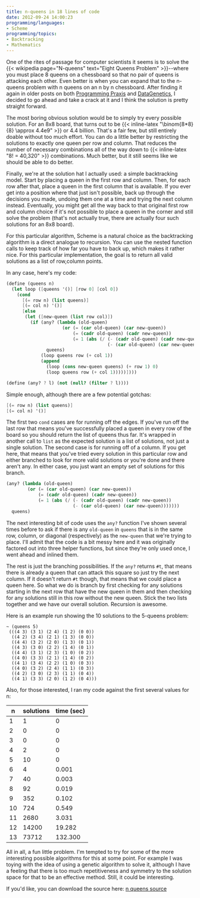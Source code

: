 ```yaml
---
title: n-queens in 18 lines of code
date: 2012-09-24 14:00:23
programming/languages:
- Scheme
programming/topics:
- Backtracking
- Mathematics
---
```

One of the rites of passage for computer scientists it seems is to solve the {{< wikipedia page="N-queens" text="Eight Queens Problem" >}}--where you must place 8 queens on a chessboard so that no pair of queens is attacking each other. Even better is when you can expand that to the n-queens problem with n queens on an n by n chessboard. After finding it again in older posts on both <a href="http://programmingpraxis.com/2010/06/11/n-queens/" title="Programming Praxis: N-Queens">Programming Praxis</a> and <a href="http://www.datagenetics.com/blog/august42012/index.html" title="DataGenetics: Eight Queens">DataGenetics</a>, I decided to go ahead and take a crack at it and I think the solution is pretty straight forward.

<!--more-->

The most boring obvious solution would be to simply try every possible solution. For an 8x8 board, that turns out to be {{< inline-latex "\binom{8*8}{8} \approx 4.4e9" >}} or 4.4 billion. That's a fair few, but still entirely doable without too much effort. You can do a little better by restricting the solutions to exactly one queen per row and column. That reduces the number of necessary combinations all of the way down to {{< inline-latex "8! = 40,320" >}} combinations. Much better, but it still seems like we should be able to do better.

Finally, we're at the solution hat I actually used: a simple backtracking model. Start by placing a queen in the first row and column. Then, for each row after that, place a queen in the first column that is available. If you ever get into a position where that just isn't possible, back up through the decisions you made, undoing them one at a time and trying the next column instead. Eventually, you might get all the way back to that original first row and column choice if it's not possible to place a queen in the corner and still solve the problem (that's not actually true, there are actually four such solutions for an 8x8 board).

For this particular algorithm, Scheme is a natural choice as the backtracking algorithm is a direct analogue to recursion. You can use the nested function calls to keep track of how far you have to back up, which makes it rather nice. For this particular implementation, the goal is to return all valid solutions as a list of row,column points.

In any case, here's my code:

```scheme
(define (queens n)
  (let loop ([queens '()] [row 0] [col 0])
    (cond
      [(= row n) (list queens)]
      [(= col n) '()]
      [else
       (let ([new-queen (list row col)])
         (if (any? (lambda (old-queen)
                     (or (= (car old-queen) (car new-queen))
                         (= (cadr old-queen) (cadr new-queen))
                         (= 1 (abs (/ (- (cadr old-queen) (cadr new-queen))
                                      (- (car old-queen) (car new-queen)))))))
               queens)
             (loop queens row (+ col 1))
             (append
               (loop (cons new-queen queens) (+ row 1) 0)
               (loop queens row (+ col 1)))))])))

(define (any? ? l) (not (null? (filter ? l))))
```

Simple enough, although there are a few potential gotchas:

```scheme
[(= row n) (list queens)]
[(= col n) '()]
```

The first two `cond` cases are for running off the edges. If you've run off the last row that means you've successfully placed a queen in every row of the board so you should return the list of queens thus far. It's wrapped in another call to `list` as the expected solution is a list of solutions, not just a single solution. The second case is for running off of a column. If you get here, that means that you've tried every solution in this particular row and either branched to look for more valid solutions or you're done and there aren't any. In either case, you just want an empty set of solutions for this branch.

```scheme
(any? (lambda (old-queen)
        (or (= (car old-queen) (car new-queen))
            (= (cadr old-queen) (cadr new-queen))
            (= 1 (abs (/ (- (cadr old-queen) (cadr new-queen))
                         (- (car old-queen) (car new-queen)))))))
  queens)
```

The next interesting bit of code uses the `any?` function I've shown several times before to ask if there is any `old-queen` in `queens` that is in the same row, column, or diagonal (respectively) as the `new-queen` that we're trying to place. I'll admit that the code is a bit messy here and it was originally factored out into three helper functions, but since they're only used once, I went ahead and inlined them.

The rest is just the branching possibilities. If the `any?` returns `#t`, that means there is already a queen that can attack this square so just try the next column. If it doesn't return `#t` though, that means that we could place a queen here. So what we do is branch by first checking for any solutions starting in the next row that have the new queen in them and then checking for any solutions still in this row without the new queen. Stick the two lists together and we have our overall solution. Recursion is awesome.

Here is an example run showing the 10 solutions to the 5-queens problem:

```
~ (queens 5)
 (((4 3) (3 1) (2 4) (1 2) (0 0))
  ((4 2) (3 4) (2 1) (1 3) (0 0))
  ((4 4) (3 2) (2 0) (1 3) (0 1))
  ((4 3) (3 0) (2 2) (1 4) (0 1))
  ((4 4) (3 1) (2 3) (1 0) (0 2))
  ((4 0) (3 3) (2 1) (1 4) (0 2))
  ((4 1) (3 4) (2 2) (1 0) (0 3))
  ((4 0) (3 2) (2 4) (1 1) (0 3))
  ((4 2) (3 0) (2 3) (1 1) (0 4))
  ((4 1) (3 3) (2 0) (1 2) (0 4)))
```

Also, for those interested, I ran my code against the first several values for n:

| n  | solutions | time (sec) |
|----|-----------|------------|
| 1  |     1     |     0      |
| 2  |     0     |     0      |
| 3  |     0     |     0      |
| 4  |     2     |     0      |
| 5  |    10     |     0      |
| 6  |     4     |   0.001    |
| 7  |    40     |   0.003    |
| 8  |    92     |   0.019    |
| 9  |    352    |   0.102    |
| 10 |    724    |   0.549    |
| 11 |   2680    |   3.031    |
| 12 |   14200   |   19.282   |
| 13 |   73712   |  132.300   |


All in all, a fun little problem. I'm tempted to try for some of the more interesting possible algorithms for this at some point. For example I was toying with the idea of using a genetic algorithm to solve it, although I have a feeling that there is too much repetitiveness and symmetry to the solution space for that to be an effective method. Still, it could be interesting.

If you'd like, you can download the source here: <a href="https://github.com/jpverkamp/small-projects/blob/master/blog/n-queens.ss" title="n-queens source code">n queens source</a>
